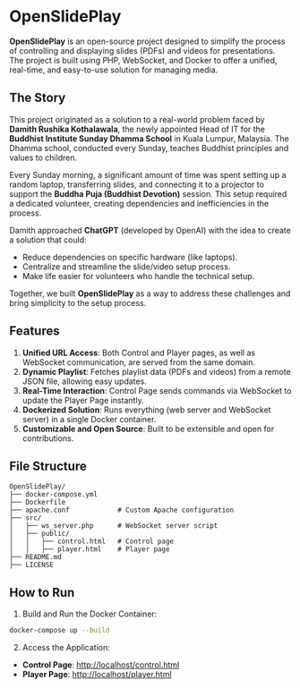 
# OpenSlidePlay

**OpenSlidePlay** is an open-source project designed to simplify the process of controlling and displaying slides (PDFs) and videos for presentations. The project is built using PHP, WebSocket, and Docker to offer a unified, real-time, and easy-to-use solution for managing media.

## The Story

This project originated as a solution to a real-world problem faced by **Damith Rushika Kothalawala**, the newly appointed Head of IT for the **Buddhist Institute Sunday Dhamma School** in Kuala Lumpur, Malaysia. The Dhamma school, conducted every Sunday, teaches Buddhist principles and values to children.

Every Sunday morning, a significant amount of time was spent setting up a random laptop, transferring slides, and connecting it to a projector to support the **Buddha Puja (Buddhist Devotion)** session. This setup required a dedicated volunteer, creating dependencies and inefficiencies in the process.

Damith approached **ChatGPT** (developed by OpenAI) with the idea to create a solution that could:

- Reduce dependencies on specific hardware (like laptops).
- Centralize and streamline the slide/video setup process.
- Make life easier for volunteers who handle the technical setup.

Together, we built **OpenSlidePlay** as a way to address these challenges and bring simplicity to the setup process.

## Features

1. **Unified URL Access**: Both Control and Player pages, as well as WebSocket communication, are served from the same domain.
2. **Dynamic Playlist**: Fetches playlist data (PDFs and videos) from a remote JSON file, allowing easy updates.
3. **Real-Time Interaction**: Control Page sends commands via WebSocket to update the Player Page instantly.
4. **Dockerized Solution**: Runs everything (web server and WebSocket server) in a single Docker container.
5. **Customizable and Open Source**: Built to be extensible and open for contributions.

## File Structure

```
OpenSlidePlay/
├── docker-compose.yml
├── Dockerfile
├── apache.conf            # Custom Apache configuration
├── src/
│   ├── ws_server.php      # WebSocket server script
│   ├── public/
│   │   ├── control.html   # Control page
│   │   ├── player.html    # Player page
├── README.md
├── LICENSE
```

## How to Run

1. Build and Run the Docker Container:

```bash
docker-compose up --build
```

2. Access the Application:

- **Control Page**: [http://localhost/control.html](http://localhost/control.html)
- **Player Page**: [http://localhost/player.html](http://localhost/player.html)
